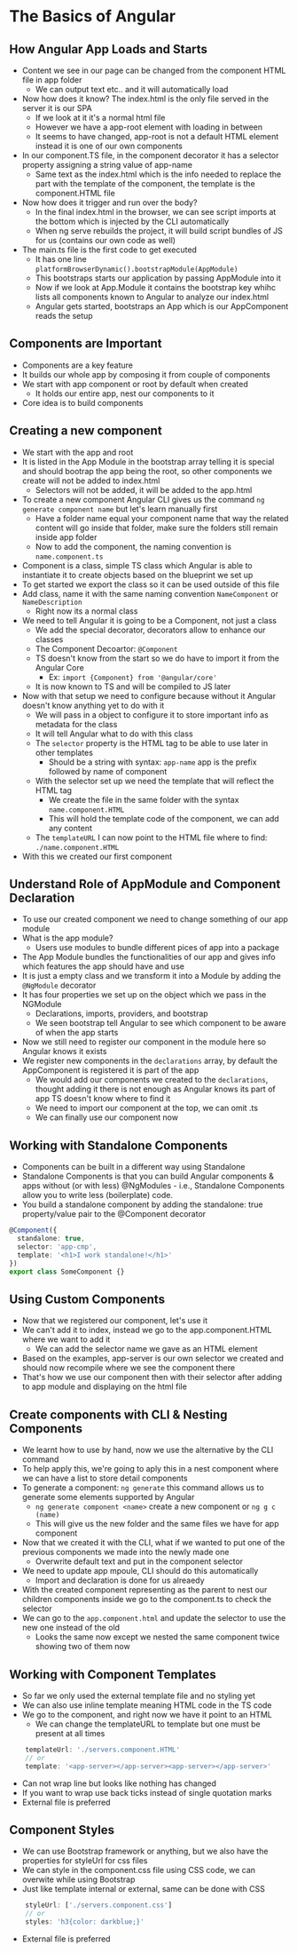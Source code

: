 # The Basics of Angular

## How Angular App Loads and Starts
* Content we see in our page can be changed from the component HTML file in app folder
  * We can output text etc.. and it will automatically load
* Now how does it know? The index.html is the only file served in the server it is our SPA
  * If we look at it it's a normal html file
  * However we have a app-root element with loading in between
  * It seems to have changed, app-root is not a default HTML element instead it is one of our own components
* In our component.TS file, in the component decorator it has a selector property assigning a string value of app-name
  * Same text as the index.html which is the info needed to replace the part with the template of the component, the template is the component.HTML file
* Now how does it trigger and run over the body?
  * In the final index.html in the browser, we can see script imports at the bottom which is injected by the CLI automatically
  * When ng serve rebuilds the project, it will build script bundles of JS for us (contains our own code as well)
* The main.ts file is the first code to get executed
  * It has one line `platformBrowserDynamic().bootstrapModule(AppModule)`
  * This bootstraps starts our application by passing AppModule into it
  * Now if we look at App.Module it contains the bootstrap key whihc lists all components known to Angular to analyze our index.html
  * Angular gets started, bootstraps an App which is our AppComponent reads the setup

## Components are Important
* Components are a key feature
* It builds our whole app by composing it from couple of components
* We start with app component or root by default when created
  * It holds our entire app, nest our components to it
* Core idea is to build components

## Creating a new component
* We start with the app and root
* It is listed in the App Module in the bootstrap array telling it is special and should bootrap the app being the root, so other components we create will not be added to index.html
  * Selectors will not be added, it will be added to the app.html
* To create a new component Angular CLI gives us the command `ng generate component name` but let's learn manually first
  * Have a folder name equal your component name that way the related content will go inside that folder, make sure the folders still remain inside app folder
  * Now to add the component, the naming convention is `name.component.ts`
* Component is a class, simple TS class which Angular is able to instantiate it to create objects based on the blueprint we set up
* To get started we export the class so it can be used outside of this file
* Add class, name it with the same naming convention `NameComponent` or `NameDescription`
  * Right now its a normal class
* We need to tell Angular it is going to be a Component, not just a class
  * We add the special decorator, decorators allow to enhance our classes
  * The Component Decoartor: `@Component`
  * TS doesn't know from the start so we do have to import it from the Angular Core
    * Ex: `import {Component} from '@angular/core'`
  * It is now known to TS and will be compiled to JS later
* Now with that setup we need to configure because without it Angular doesn't know anything yet to do with it
  * We will pass in a object to configure it to store important info as metadata for the class
  * It will tell Angular what to do with this class
  * The `selector` property is the HTML tag to be able to use later in other templates
    * Should be a string with syntax: `app-name` app is the prefix followed by name of component
  * With the selector set up we need the template that will reflect the HTML tag
    * We create the file in the same folder with the syntax `name.component.HTML`
    * This will hold the template code of the component, we can add any content
  * The `templateURL` I can now point to the HTML file where to find: `./name.component.HTML`
* With this we created our first component

## Understand Role of AppModule and Component Declaration
* To use our created component we need to change something of our app module
* What is the app module?
  * Users use modules to bundle different pices of app into a package
* The App Module bundles the functionalities of our app and gives info which features the app should have and use
* It is just a empty class and we transform it into a Module by adding the `@NgModule` decorator
* It has four properties we set up on the object which we pass in the NGModule
  * Declarations, imports, providers, and bootstrap
  * We seen bootstrap tell Angular to see which component to be aware of when the app starts
* Now we still need to register our component in the module here so Angular knows it exists
* We register new components in the `declarations` array, by default the AppComponent is registered  it is part of the app
  * We would add our components we created to the `declarations`, thought adding it there is not enough as Angular knows its part of app TS doesn't know where to find it
  * We need to import our component at the top, we can omit .ts
  * We can finally use our component now

## Working with Standalone Components
* Components can be built in a different way using Standalone
* Standalone Components is that you can build Angular components & apps without (or with less) @NgModules - i.e., Standalone Components allow you to write less (boilerplate) code.
* You build a standalone component by adding the standalone: true property/value pair to the @Component decorator
```Typescript
@Component({
  standalone: true,
  selector: 'app-cmp',
  template: '<h1>I work standalone!</h1>'
})
export class SomeComponent {}
```

## Using Custom Components
* Now that we registered our component, let's use it
* We can't add it to index, instead we go to the app.component.HTML where we want to add it
  * We can add the selector name we gave as an HTML element <app-name>
* Based on the examples, app-server is our own selector we created and should now recompile where we see the component there
* That's how we use our component then with their selector after adding to app module and displaying on the html file

## Create components with CLI & Nesting Components
* We learnt how to use by hand, now we use the alternative by the CLI command
* To help apply this, we're going to aply this in a nest component where we can have a list to store detail components
* To generate a component: `ng generate` this command allows us to generate some elements supported by Angular
  * `ng generate component <name>` create a new component or `ng g c (name)`
  * This will give us the new folder and the same files we have for app component
* Now that we created it with the CLI, what if we wanted to put one of the previous components we made into the newly made one
  * Overwrite default text and put in the component selector
* We need to update app mpoule, CLI should do this automatically
  * Import and declaration is done for us alreaedy
* With the created component representing as the parent to nest our children components inside we go to the component.ts to check the selector
* We can go to the `app.component.html` and update the selector to use the new one instead of the old
  * Looks the same now except we nested the same component twice showing two of them now

## Working with Component Templates
* So far we only used the external template file and no styling yet
* We can also use inline template meaning HTML code in the TS code
* We go to the component, and right now we have it point to an HTML
  * We can change the templateURL to template but one must be present at all times
```Typescript
    templateUrl: './servers.component.HTML'
    // or
    template: '<app-server></app-server><app-server></app-server>'
```
  * Can not wrap line but looks like nothing has changed
  * If you want to wrap use back ticks instead of single quotation marks
* External file is preferred

## Component Styles
* We can use Bootstrap framework or anything, but we also have the properties for styleUrl for css files
* We can style in the component.css file using CSS code, we can overwite while using Bootstrap
* Just like template internal or external, same can be done with CSS
```Typescript
    styleUrl: ['./servers.component.css']
    // or
    styles: 'h3{color: darkblue;}'
```
* External file is preferred
